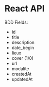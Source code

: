 # React API

BDD Fields:

* id
* title
* description
* date_begin
* lieux
* cover (1/0)
* url
* modalite
* createdAt
* updatedAt

